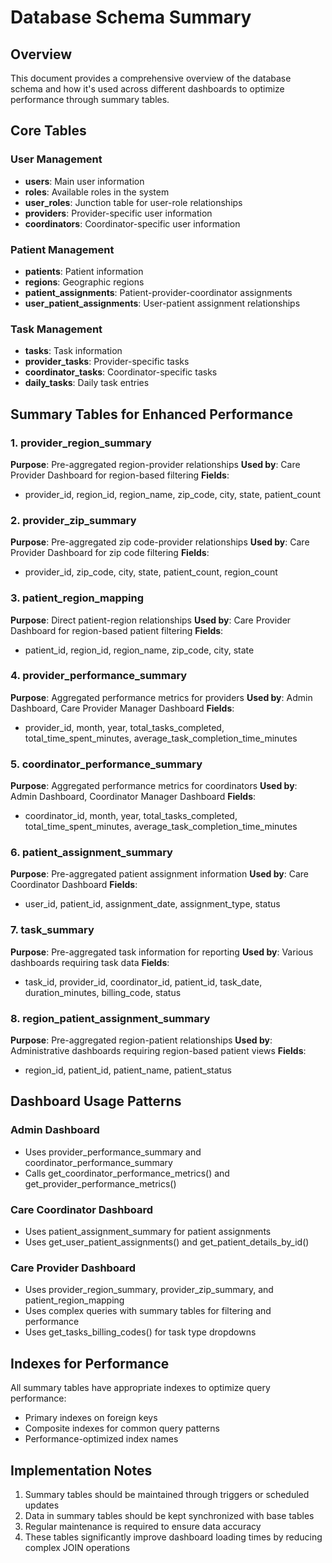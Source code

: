 # Database Schema Summary

## Overview
This document provides a comprehensive overview of the database schema and how it's used across different dashboards to optimize performance through summary tables.

## Core Tables

### User Management
- **users**: Main user information
- **roles**: Available roles in the system
- **user_roles**: Junction table for user-role relationships
- **providers**: Provider-specific user information
- **coordinators**: Coordinator-specific user information

### Patient Management
- **patients**: Patient information
- **regions**: Geographic regions
- **patient_assignments**: Patient-provider-coordinator assignments
- **user_patient_assignments**: User-patient assignment relationships

### Task Management
- **tasks**: Task information
- **provider_tasks**: Provider-specific tasks
- **coordinator_tasks**: Coordinator-specific tasks
- **daily_tasks**: Daily task entries

## Summary Tables for Enhanced Performance

### 1. provider_region_summary
**Purpose**: Pre-aggregated region-provider relationships
**Used by**: Care Provider Dashboard for region-based filtering
**Fields**: 
- provider_id, region_id, region_name, zip_code, city, state, patient_count

### 2. provider_zip_summary
**Purpose**: Pre-aggregated zip code-provider relationships
**Used by**: Care Provider Dashboard for zip code filtering
**Fields**: 
- provider_id, zip_code, city, state, patient_count, region_count

### 3. patient_region_mapping
**Purpose**: Direct patient-region relationships
**Used by**: Care Provider Dashboard for region-based patient filtering
**Fields**: 
- patient_id, region_id, region_name, zip_code, city, state

### 4. provider_performance_summary
**Purpose**: Aggregated performance metrics for providers
**Used by**: Admin Dashboard, Care Provider Manager Dashboard
**Fields**: 
- provider_id, month, year, total_tasks_completed, total_time_spent_minutes, average_task_completion_time_minutes

### 5. coordinator_performance_summary
**Purpose**: Aggregated performance metrics for coordinators
**Used by**: Admin Dashboard, Coordinator Manager Dashboard
**Fields**: 
- coordinator_id, month, year, total_tasks_completed, total_time_spent_minutes, average_task_completion_time_minutes

### 6. patient_assignment_summary
**Purpose**: Pre-aggregated patient assignment information
**Used by**: Care Coordinator Dashboard
**Fields**: 
- user_id, patient_id, assignment_date, assignment_type, status

### 7. task_summary
**Purpose**: Pre-aggregated task information for reporting
**Used by**: Various dashboards requiring task data
**Fields**: 
- task_id, provider_id, coordinator_id, patient_id, task_date, duration_minutes, billing_code, status

### 8. region_patient_assignment_summary
**Purpose**: Pre-aggregated region-patient relationships
**Used by**: Administrative dashboards requiring region-based patient views
**Fields**: 
- region_id, patient_id, patient_name, patient_status

## Dashboard Usage Patterns

### Admin Dashboard
- Uses provider_performance_summary and coordinator_performance_summary
- Calls get_coordinator_performance_metrics() and get_provider_performance_metrics()

### Care Coordinator Dashboard
- Uses patient_assignment_summary for patient assignments
- Uses get_user_patient_assignments() and get_patient_details_by_id()

### Care Provider Dashboard
- Uses provider_region_summary, provider_zip_summary, and patient_region_mapping
- Uses complex queries with summary tables for filtering and performance
- Uses get_tasks_billing_codes() for task type dropdowns

## Indexes for Performance
All summary tables have appropriate indexes to optimize query performance:
- Primary indexes on foreign keys
- Composite indexes for common query patterns
- Performance-optimized index names

## Implementation Notes
1. Summary tables should be maintained through triggers or scheduled updates
2. Data in summary tables should be kept synchronized with base tables
3. Regular maintenance is required to ensure data accuracy
4. These tables significantly improve dashboard loading times by reducing complex JOIN operations
